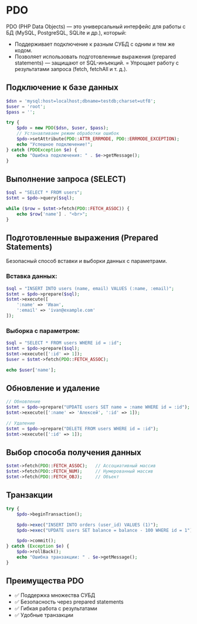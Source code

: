 # PDO
PDO (PHP Data Objects) — это универсальный интерфейс для работы с БД (MySQL, PostgreSQL, SQLite и др.), который:
- Поддерживает подключение к разным СУБД с одним и тем же кодом.
- Позволяет использовать подготовленные выражения (prepared statements) — защищают от SQL-инъекций.
= Упрощает работу с результатами запроса (fetch, fetchAll и т. д.).

## Подключение к базе данных
```php
$dsn = 'mysql:host=localhost;dbname=testdb;charset=utf8';
$user = 'root';
$pass = '';

try {
    $pdo = new PDO($dsn, $user, $pass);
    // Устанавливаем режим обработки ошибок
    $pdo->setAttribute(PDO::ATTR_ERRMODE, PDO::ERRMODE_EXCEPTION);
    echo "Успешное подключение!";
} catch (PDOException $e) {
    echo "Ошибка подключения: " . $e->getMessage();
}
```

## Выполнение запроса (SELECT)
```php
$sql = "SELECT * FROM users";
$stmt = $pdo->query($sql);

while ($row = $stmt->fetch(PDO::FETCH_ASSOC)) {
    echo $row['name'] . "<br>";
}
```

## Подготовленные выражения (Prepared Statements)
Безопасный способ вставки и выборки данных с параметрами.

### Вставка данных:
```php
$sql = "INSERT INTO users (name, email) VALUES (:name, :email)";
$stmt = $pdo->prepare($sql);
$stmt->execute([
    ':name' => 'Иван',
    ':email' => 'ivan@example.com'
]);
```

### Выборка с параметром:
```php
$sql = "SELECT * FROM users WHERE id = :id";
$stmt = $pdo->prepare($sql);
$stmt->execute([':id' => 1]);
$user = $stmt->fetch(PDO::FETCH_ASSOC);

echo $user['name'];
```

## Обновление и удаление
```php
// Обновление
$stmt = $pdo->prepare("UPDATE users SET name = :name WHERE id = :id");
$stmt->execute([':name' => 'Алексей', ':id' => 1]);

// Удаление
$stmt = $pdo->prepare("DELETE FROM users WHERE id = :id");
$stmt->execute([':id' => 1]);
```

## Выбор способа получения данных
```php
$stmt->fetch(PDO::FETCH_ASSOC);   // Ассоциативный массив
$stmt->fetch(PDO::FETCH_NUM);     // Нумерованный массив
$stmt->fetch(PDO::FETCH_OBJ);     // Объект
```

## Транзакции
```php
try {
    $pdo->beginTransaction();

    $pdo->exec("INSERT INTO orders (user_id) VALUES (1)");
    $pdo->exec("UPDATE users SET balance = balance - 100 WHERE id = 1");

    $pdo->commit();
} catch (Exception $e) {
    $pdo->rollBack();
    echo "Ошибка транзакции: " . $e->getMessage();
}
```

## Преимущества PDO
- ✅ Поддержка множества СУБД
- ✅ Безопасность через prepared statements
- ✅ Гибкая работа с результатами
- ✅ Удобные транзакции
